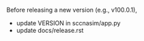 Before releasing a new version (e.g., v100.0.1),
- update VERSION in sccnasim/app.py
- update docs/release.rst
